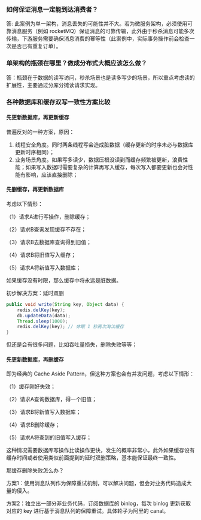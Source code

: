 ### 如何保证消息一定能到达消费者？

答: 此案例为单一架构，消息丢失的可能性并不大。若为微服务架构，必须使用可靠消息服务（例如 rocketMQ）保证消息的可靠传输，此外由于秒杀消息可能多次传输，下游服务需要确保消息消费的幂等性（此案例中，实际事务操作前会检查一次是否已有重复订单）。

### 单架构的瓶颈在哪里？做成分布式大概应该怎么做？

答：瓶颈在于数据的读写访问，秒杀场景也是读多写少的场景，所以重点考虑读的扩展性，主要通过分库分摊读请求实现。

### 各种数据库和缓存双写一致性方案比较

#### 先更新数据库，再更新缓存

普遍反对的一种方案，原因：
1. 线程安全角度。同时两条线程写会造成脏数据（缓存更新的时序未必与数据库更新时序相同）；
2. 业务场景角度。如果写多读少，数据压根没读到而缓存频繁被更新，浪费性能；如果写入数据时需要复杂的计算再写入缓存，每次写入都要更新也会对性能有影响，应该直接删除；

#### 先删缓存，再更新数据库

考虑以下情形：

（1）请求A进行写操作，删除缓存；

（2）请求B查询发现缓存不存在；

（3）请求B去数据库查询得到旧值；

（4）请求B将旧值写入缓存；

（5）请求A将新值写入数据库；

如果缓存没有时限，那么缓存中将永远是脏数据。

初步解决方案：延时双删

```java
public void write(String key, Object data) {
    redis.delKey(key);
    db.updateData(data);
    Thread.sleep(1000);
    redis.delKey(key); // 休眠 1 秒再次淘汰缓存
}
```

但还是会有很多问题，比如吞吐量损失，删除失败等等；

#### 先更新数据库，再删缓存

即为经典的 Cache Aside Pattern，但这种方案也会有并发问题，考虑以下情形：

（1）缓存刚好失效；

（2）请求A查询数据库，得一个旧值；

（3）请求B将新值写入数据库；

（4）请求B删除缓存；

（5）请求A将查到的旧值写入缓存；

这种情况需要数据库写操作比读操作更快，发生的概率非常小，此外如果缓存设有缓存时间或者使用类似前面提到的延时双删策略，基本能保证最终一致性。

那缓存删除失败怎么办？

方案1：使用消息队列作为保障重试机制，可以解决问题，但会对业务代码造成大量的侵入。

方案2：独立出一部分非业务代码，订阅数据库的 binlog，每次 binlog 更新获取对应的 key 进行基于消息队列的保障重试。具体轮子为阿里的 canal。


